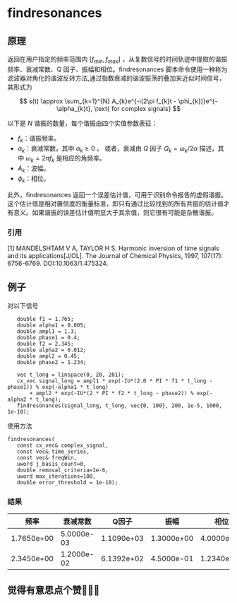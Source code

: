 # findresonances 

## 原理
返回在用户指定的频率范围内 $[f_{min},f_{max}]$ ，从复数信号的时间轨迹中提取的谐振频率、衰减常数、Q 因子、振幅和相位。findresonances 脚本命令使用一种称为滤波器对角化的谐波反转方法,通过指数衰减的谐波振荡的叠加来近似时间信号，其形式为

$$
s(t) \approx \sum_{k=1}^{N} A_{k}e^{-i(2\pi f_{k}t - \phi_{k})}e^{-\alpha_{k}t}, \text{ for complex signals}
$$

以下是 $N$ 谐振的数量，每个谐振由四个实值参数表征：
* $f_k$：谐振频率。
* $\alpha_k$：衰减常数，其中 $\alpha_k \ge 0$ 。
  或者，衰减由 $Q$ 因子 $Q_k=\omega_k/2\alpha$ 描述，其中 $\omega_k=2\pi f_k$ 是相应的角频率。
* $A_k$：波幅。
* $\phi_k$：相位。
  
 此外，findresonances 返回一个误差估计值，可用于识别命令报告的虚假谐振。这个估计值是相对置信度的衡量标准，即只有通过比较找到的所有共振的估计值才有意义。如果谐振的误差估计值明显大于其余值，则它很有可能是杂散谐振。

 ### 引用
 [1] MANDELSHTAM V A, TAYLOR H S. Harmonic inversion of time signals and its applications[J/OL]. The Journal of Chemical Physics, 1997, 107(17): 6756-6769. DOI:10.1063/1.475324.

## 例子
对以下信号
 ```
    double f1 = 1.765;
	double alpha1 = 0.005;
	double ampl1 = 1.3;
	double phase1 = 0.4;
	double f2 = 2.345;
	double alpha2 = 0.012;
	double ampl2 = 0.45;
	double phase2 = 1.234;

	vec t_long = linspace(0, 20, 201);
	cx_vec signal_long = ampl1 * exp(-IU*(2.0 * PI * f1 * t_long - phase1)) % exp(-alpha1 * t_long) 
		+ ampl2 * exp(-IU*(2 * PI * f2 * t_long - phase2)) % exp(-alpha2 * t_long);
	findresonances(signal_long, t_long, vec{0, 100}, 200, 1e-5, 1000, 1e-10);

 ```
 使用方法
 ```
 findresonances(
	const cx_vec& complex_signal,
	const vec& time_series,
	const vec& freqWin,
	uword j_basis_count=0,
	double removal_criteria=1e-6,
	uword max_iterations=100,
	double error_threshold = 1e-10);
```

### 结果
|频率|衰减常数|Q因子|振幅|相位|误差估计|
|---|---|---|---|---|---|
1.7650e+00  | 5.0000e-03|   1.1090e+03 |  1.3000e+00  | 4.0000e-01  | 4.2243e-16
2.3450e+00   |1.2000e-02  | 6.1392e+02 |  4.5000e-01 |  1.2340e+00 |  1.5187e-16


## 觉得有意思点个赞🤭🥳🤩